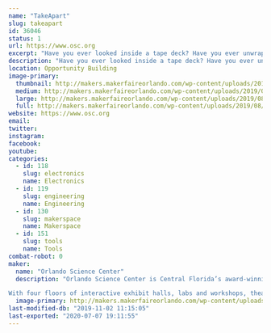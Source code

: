 ```yaml
---
name: "TakeApart"
slug: takeapart
id: 36046
status: 1
url: https://www.osc.org
excerpt: "Have you ever looked inside a tape deck? Have you ever unwrapped a hard drive? Come learn about different tools and the inner workings of used electronics as you take them down to their bare components! Waiver required."
description: "Have you ever looked inside a tape deck? Have you ever unwrapped a hard drive? Come learn about different tools and the inner workings of used electronics as you take them down to their bare components!"
location: Opportunity Building
image-primary:
  thumbnail: http://makers.makerfaireorlando.com/wp-content/uploads/2019/08/Maker-268-1024x684-150x150.jpg
  medium: http://makers.makerfaireorlando.com/wp-content/uploads/2019/08/Maker-268-1024x684-300x200.jpg
  large: http://makers.makerfaireorlando.com/wp-content/uploads/2019/08/Maker-268-1024x684-1024x684.jpg
  full: http://makers.makerfaireorlando.com/wp-content/uploads/2019/08/Maker-268-1024x684.jpg
website: https://www.osc.org
email: 
twitter: 
instagram: 
facebook: 
youtube: 
categories:
  - id: 118
    slug: electronics
    name: Electronics
  - id: 119
    slug: engineering
    name: Engineering
  - id: 130
    slug: makerspace
    name: Makerspace
  - id: 151
    slug: tools
    name: Tools
combat-robot: 0
maker:
  name: "Orlando Science Center"
  description: "Orlando Science Center is Central Florida’s award-winning, hands-on science museum. For more than 60 years, our exhibits and programming have brought science to life for not just residents of Central Florida, but also visitors from around the world.

With four floors of interactive exhibit halls, labs and workshops, theaters, an observatory, and experiences that change with the seasons, there is always something exciting for our 670,000 annual visitors to see and do at Orlando Science Center. We also reach 153,000 students and educators each year through our STEM Discovery Center educational programs, both onsite at the Science Center and offsite at schools and community organizations.  "
  image-primary: http://makers.makerfaireorlando.com/wp-content/uploads/2019/08/OSC_HorizontalLogo_Purple-1024x469.png
last-modified-db: "2019-11-02 11:15:05"
last-exported: "2020-07-07 19:11:55"
---
```

